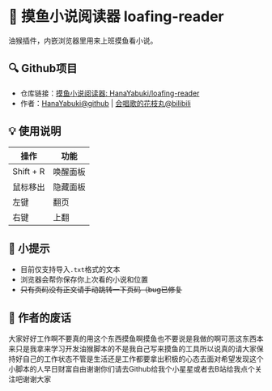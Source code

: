 # 📖 摸鱼小说阅读器 loafing-reader
油猴插件，内嵌浏览器里用来上班摸鱼看小说。

## 🔍 Github项目
+ 仓库链接：[摸鱼小说阅读器: HanaYabuki/loafing-reader](https://github.com/HanaYabuki/loafing-reader)
+ 作者：[HanaYabuki@github](https://github.com/HanaYabuki) | [会唱歌的花枝丸@bilibili](https://www.bilibili.com/)

## 💡 使用说明
| 操作      | 功能     |
| --------- | -------- |
| Shift + R | 唤醒面板 |
| 鼠标移出  | 隐藏面板 |
| 左键      | 翻页     |
| 右键      | 上翻     |

## 🔖 小提示
+ 目前仅支持导入`.txt`格式的文本
+ 浏览器会帮你保存你上次看的小说和位置
+ ~~只有页码没有正文请手动跳转一下页码（bug已修复~~

## 📝 作者的废话
大家好好工作啊不要真的用这个东西摸鱼啊摸鱼也不要说是我做的啊可恶这东西本来只是我拿来学习开发油猴脚本的不是我自己写来摸鱼的工具所以说真的请大家保持好自己的工作状态不管是生活还是工作都要拿出积极的心态去面对希望发现这个小脚本的人早日财富自由谢谢你们请去Github给我个小星星或者去B站给我点个关注吧谢谢大家